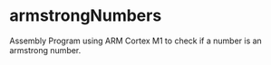 # armstrongNumbers
Assembly Program using ARM Cortex M1 to check if a number is an armstrong number.
